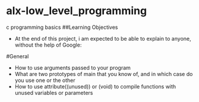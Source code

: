 # alx-low_level_programming
c programming basics
##Learning Objectives

- At the end of this project, i am expected to be able to explain to anyone, without the help of Google:

#General

- How to use arguments passed to your program
- What are two prototypes of main that you know of, and in which case do you use one or the other
- How to use attribute((unused)) or (void) to compile functions with unused variables or parameters